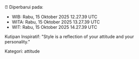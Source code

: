 ⏰ Diperbarui pada:
- WIB: Rabu, 15 Oktober 2025 12.27.39 UTC
- WITA: Rabu, 15 Oktober 2025 13.27.39 UTC
- WIT: Rabu, 15 Oktober 2025 14.27.39 UTC

Kutipan Inspiratif:
"Style is a reflection of your attitude and your personality."


Kategori: attitude

